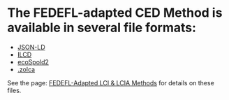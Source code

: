 # The **FEDEFL-adapted CED Method** is available in several file formats:

* [JSON-LD](https://app.box.com/s/rmexmxi3dycgsj82wu5unomvpt2ky9cn)
* [ILCD](https://app.box.com/s/z2ef675nge6frn3kb2kvdt54mcpco7j0)
* [ecoSpold2](https://app.box.com/s/0zx084afy9e1pv6r3h97itnvk25txncb)
* [.zolca](https://app.box.com/s/a2cd71wgj4wyyvx2g4qw6gyd6dksz1nt)


See the page: [FEDEFL-Adapted LCI & LCIA Methods](https://github.com/uslci-admin/uslci-content/wiki/FEDEFL-Adapted-LCI-&-LCIA-Methods) for details on these files.
